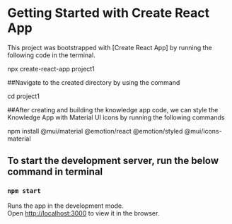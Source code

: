 # Getting Started with Create React App

This project was bootstrapped with [Create React App] by running the following code in the terminal.

npx create-react-app project1

##Navigate to the created directory by using the command

cd project1

##After creating and building the knowledge app code, we can style the Knowledge App with Material UI icons by running the following commands

npm install @mui/material @emotion/react @emotion/styled @mui/icons-material

## To start the development server, run the below command in terminal
### `npm start`

Runs the app in the development mode.\
Open [http://localhost:3000](http://localhost:3000) to view it in the browser.

